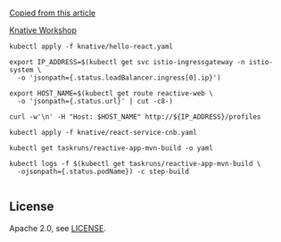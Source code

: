 

[Copied from this article](https://developer.okta.com/blog/2018/09/25/spring-webflux-websockets-react)

[Knative Workshop](https://docs.google.com/document/d/1QKjyWAJxZahQFUc8FkM_0gVtgDRUDgJq7zcJLiFjjjw/edit#)

```
kubectl apply -f knative/hello-react.yaml

export IP_ADDRESS=$(kubectl get svc istio-ingressgateway -n istio-system \
  -o 'jsonpath={.status.loadBalancer.ingress[0].ip}')

export HOST_NAME=$(kubectl get route reactive-web \
  -o 'jsonpath={.status.url}' | cut -c8-)

curl -w'\n' -H "Host: $HOST_NAME" http://${IP_ADDRESS}/profiles

kubectl apply -f knative/react-service-cnb.yaml

kubectl get taskruns/reactive-app-mvn-build -o yaml

kubectl logs -f $(kubectl get taskruns/reactive-app-mvn-build \
  -ojsonpath={.status.podName}) -c step-build


```
## License

Apache 2.0, see [LICENSE](LICENSE).

